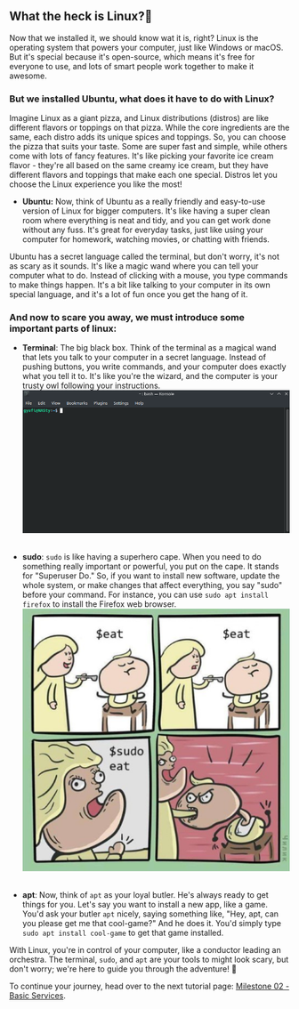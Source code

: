 ## What the heck is Linux?🐧
Now that we installed it, we should know wat it is, right? Linux is the operating system that powers your computer, just like Windows or macOS. But it's special because it's open-source, which means it's free for everyone to use, and lots of smart people work together to make it awesome.

### But we installed Ubuntu, what does it have to do with Linux?
Imagine Linux as a giant pizza, and Linux distributions (distros) are like different flavors or toppings on that pizza. While the core ingredients are the same, each distro adds its unique spices and toppings. So, you can choose the pizza that suits your taste. Some are super fast and simple, while others come with lots of fancy features. It's like picking your favorite ice cream flavor - they're all based on the same creamy ice cream, but they have different flavors and toppings that make each one special. Distros let you choose the Linux experience you like the most! 

- **Ubuntu:** Now, think of Ubuntu as a really friendly and easy-to-use version of Linux for bigger computers. It's like having a super clean room where everything is neat and tidy, and you can get work done without any fuss. It's great for everyday tasks, just like using your computer for homework, watching movies, or chatting with friends.

Ubuntu has a secret language called the terminal, but don't worry, it's not as scary as it sounds. It's like a magic wand where you can tell your computer what to do. Instead of clicking with a mouse, you type commands to make things happen. It's a bit like talking to your computer in its own special language, and it's a lot of fun once you get the hang of it.

### And now to scare you away, we must introduce some important parts of linux:

- **Terminal**: The big black box. Think of the terminal as a magical wand that lets you talk to your computer in a secret language. Instead of pushing buttons, you write commands, and your computer does exactly what you tell it to. It's like you're the wizard, and the computer is your trusty owl following your instructions.
![](../resources/images/terminal.png)<br><br>

- **sudo**: `sudo` is like having a superhero cape. When you need to do something really important or powerful, you put on the cape. It stands for "Superuser Do." So, if you want to install new software, update the whole system, or make changes that affect everything, you say "sudo" before your command. For instance, you can use `sudo apt install firefox` to install the Firefox web browser.
![](../resources/images/sudo.jpeg)<br><br>

- **apt**: Now, think of `apt` as your loyal butler. He's always ready to get things for you. Let's say you want to install a new app, like a game. You'd ask your butler `apt` nicely, saying something like, "Hey, apt, can you please get me that cool-game?" And he does it. You'd simply type `sudo apt install cool-game` to get that game installed.

With Linux, you're in control of your computer, like a conductor leading an orchestra. The terminal, `sudo`, and `apt` are your tools to might look scary, but don't worry; we're here to guide you through the adventure! 🚀





To continue your journey, head over to the next tutorial page: [Milestone 02 - Basic Services](./MILESTONE_02-Basic-services.md).